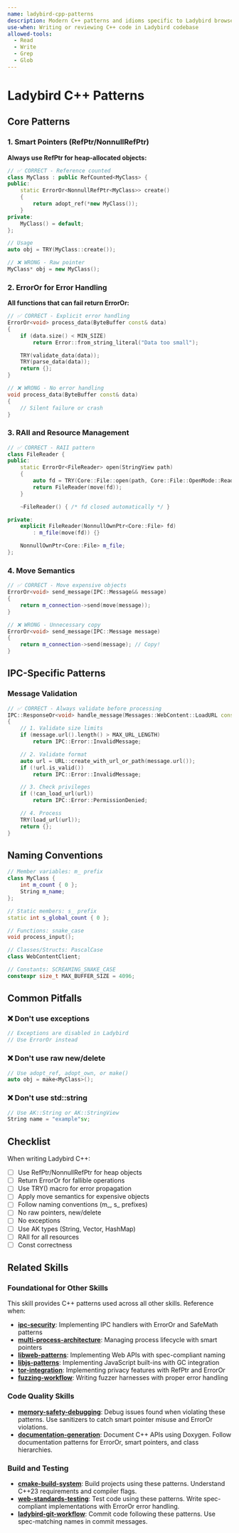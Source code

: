 ```yaml
---
name: ladybird-cpp-patterns
description: Modern C++ patterns and idioms specific to Ladybird browser development, including RefPtr usage, ErrorOr handling, and SerenityOS style conventions
use-when: Writing or reviewing C++ code in Ladybird codebase
allowed-tools:
  - Read
  - Write
  - Grep
  - Glob
---
```


# Ladybird C++ Patterns

## Core Patterns

### 1. Smart Pointers (RefPtr/NonnullRefPtr)

**Always use RefPtr for heap-allocated objects:**
```cpp
// ✅ CORRECT - Reference counted
class MyClass : public RefCounted<MyClass> {
public:
    static ErrorOr<NonnullRefPtr<MyClass>> create()
    {
        return adopt_ref(*new MyClass());
    }
private:
    MyClass() = default;
};

// Usage
auto obj = TRY(MyClass::create());

// ❌ WRONG - Raw pointer
MyClass* obj = new MyClass();
```

### 2. ErrorOr<T> for Error Handling

**All functions that can fail return ErrorOr<T>:**
```cpp
// ✅ CORRECT - Explicit error handling
ErrorOr<void> process_data(ByteBuffer const& data)
{
    if (data.size() < MIN_SIZE)
        return Error::from_string_literal("Data too small");

    TRY(validate_data(data));
    TRY(parse_data(data));
    return {};
}

// ❌ WRONG - No error handling
void process_data(ByteBuffer const& data)
{
    // Silent failure or crash
}
```

### 3. RAII and Resource Management
```cpp
// ✅ CORRECT - RAII pattern
class FileReader {
public:
    static ErrorOr<FileReader> open(StringView path)
    {
        auto fd = TRY(Core::File::open(path, Core::File::OpenMode::Read));
        return FileReader(move(fd));
    }

    ~FileReader() { /* fd closed automatically */ }

private:
    explicit FileReader(NonnullOwnPtr<Core::File> fd)
        : m_file(move(fd)) {}

    NonnullOwnPtr<Core::File> m_file;
};
```

### 4. Move Semantics
```cpp
// ✅ CORRECT - Move expensive objects
ErrorOr<void> send_message(IPC::Message&& message)
{
    return m_connection->send(move(message));
}

// ❌ WRONG - Unnecessary copy
ErrorOr<void> send_message(IPC::Message message)
{
    return m_connection->send(message); // Copy!
}
```

## IPC-Specific Patterns

### Message Validation
```cpp
// ✅ CORRECT - Always validate before processing
IPC::ResponseOr<void> handle_message(Messages::WebContent::LoadURL const& message)
{
    // 1. Validate size limits
    if (message.url().length() > MAX_URL_LENGTH)
        return IPC::Error::InvalidMessage;

    // 2. Validate format
    auto url = URL::create_with_url_or_path(message.url());
    if (!url.is_valid())
        return IPC::Error::InvalidMessage;

    // 3. Check privileges
    if (!can_load_url(url))
        return IPC::Error::PermissionDenied;

    // 4. Process
    TRY(load_url(url));
    return {};
}
```

## Naming Conventions
```cpp
// Member variables: m_ prefix
class MyClass {
    int m_count { 0 };
    String m_name;
};

// Static members: s_ prefix
static int s_global_count { 0 };

// Functions: snake_case
void process_input();

// Classes/Structs: PascalCase
class WebContentClient;

// Constants: SCREAMING_SNAKE_CASE
constexpr size_t MAX_BUFFER_SIZE = 4096;
```

## Common Pitfalls

### ❌ Don't use exceptions
```cpp
// Exceptions are disabled in Ladybird
// Use ErrorOr instead
```

### ❌ Don't use raw new/delete
```cpp
// Use adopt_ref, adopt_own, or make()
auto obj = make<MyClass>();
```

### ❌ Don't use std::string
```cpp
// Use AK::String or AK::StringView
String name = "example"sv;
```

## Checklist

When writing Ladybird C++:

- [ ] Use RefPtr/NonnullRefPtr for heap objects
- [ ] Return ErrorOr<T> for fallible operations
- [ ] Use TRY() macro for error propagation
- [ ] Apply move semantics for expensive objects
- [ ] Follow naming conventions (m_, s_ prefixes)
- [ ] No raw pointers, new/delete
- [ ] No exceptions
- [ ] Use AK types (String, Vector, HashMap)
- [ ] RAII for all resources
- [ ] Const correctness

## Related Skills

### Foundational for Other Skills
This skill provides C++ patterns used across all other skills. Reference when:
- **[ipc-security](../ipc-security/SKILL.md)**: Implementing IPC handlers with ErrorOr<T> and SafeMath patterns
- **[multi-process-architecture](../multi-process-architecture/SKILL.md)**: Managing process lifecycle with smart pointers
- **[libweb-patterns](../libweb-patterns/SKILL.md)**: Implementing Web APIs with spec-compliant naming
- **[libjs-patterns](../libjs-patterns/SKILL.md)**: Implementing JavaScript built-ins with GC integration
- **[tor-integration](../tor-integration/SKILL.md)**: Implementing privacy features with RefPtr and ErrorOr
- **[fuzzing-workflow](../fuzzing-workflow/SKILL.md)**: Writing fuzzer harnesses with proper error handling

### Code Quality Skills
- **[memory-safety-debugging](../memory-safety-debugging/SKILL.md)**: Debug issues found when violating these patterns. Use sanitizers to catch smart pointer misuse and ErrorOr violations.
- **[documentation-generation](../documentation-generation/SKILL.md)**: Document C++ APIs using Doxygen. Follow documentation patterns for ErrorOr, smart pointers, and class hierarchies.

### Build and Testing
- **[cmake-build-system](../cmake-build-system/SKILL.md)**: Build projects using these patterns. Understand C++23 requirements and compiler flags.
- **[web-standards-testing](../web-standards-testing/SKILL.md)**: Test code using these patterns. Write spec-compliant implementations with ErrorOr error handling.
- **[ladybird-git-workflow](../ladybird-git-workflow/SKILL.md)**: Commit code following these patterns. Use spec-matching names in commit messages.
